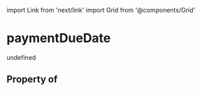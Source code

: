 import Link from 'next/link'
import Grid from '@components/Grid'

# paymentDueDate

undefined

## Property of



